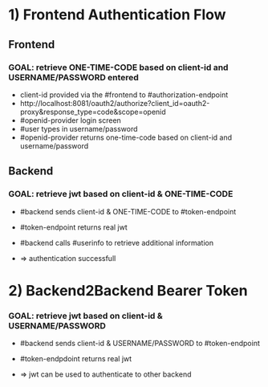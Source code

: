 # 1) Frontend Authentication Flow

## Frontend

### GOAL: retrieve ONE-TIME-CODE based on client-id and USERNAME/PASSWORD entered 

- client-id provided via the #frontend to #authorization-endpoint
- http://localhost:8081/oauth2/authorize?client_id=oauth2-proxy&response_type=code&scope=openid
- #openid-provider login screen
- #user types in username/password
- #openid-provider returns one-time-code based on client-id and username/password

## Backend
### GOAL: retrieve jwt based on client-id & ONE-TIME-CODE

- #backend sends client-id & ONE-TIME-CODE to #token-endpoint
- #token-endpoint returns real jwt 

- #backend calls #userinfo to retrieve additional information

- => authentication successfull

# 2) Backend2Backend Bearer Token
### GOAL: retrieve jwt based on client-id & USERNAME/PASSWORD

- #backend sends client-id & USERNAME/PASSWORD to #token-endpoint
- #token-endpdoint returns real jwt

- => jwt can be used to authenticate to other backend


